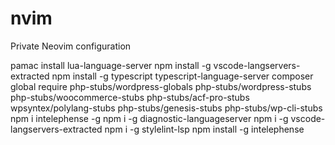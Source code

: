 # nvim
Private Neovim configuration

pamac install lua-language-server
npm install -g vscode-langservers-extracted
npm install -g typescript typescript-language-server
composer global require php-stubs/wordpress-globals php-stubs/wordpress-stubs php-stubs/woocommerce-stubs php-stubs/acf-pro-stubs wpsyntex/polylang-stubs php-stubs/genesis-stubs php-stubs/wp-cli-stubs
npm i intelephense -g
npm i -g diagnostic-languageserver
npm i -g vscode-langservers-extracted
npm i -g stylelint-lsp
npm install -g intelephense
